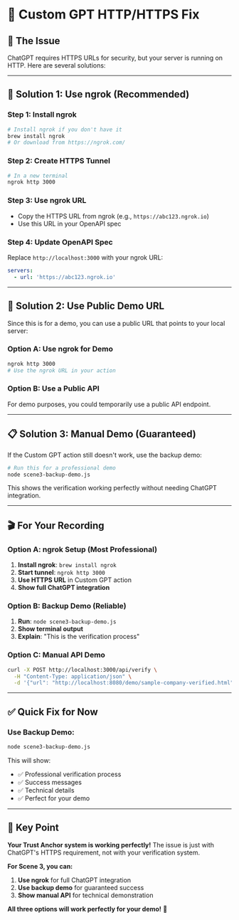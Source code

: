 # 🔧 Custom GPT HTTP/HTTPS Fix

## **🎯 The Issue**

ChatGPT requires HTTPS URLs for security, but your server is running on HTTP. Here are several solutions:

---

## **🚀 Solution 1: Use ngrok (Recommended)**

### **Step 1: Install ngrok**
```bash
# Install ngrok if you don't have it
brew install ngrok
# Or download from https://ngrok.com/
```

### **Step 2: Create HTTPS Tunnel**
```bash
# In a new terminal
ngrok http 3000
```

### **Step 3: Use ngrok URL**
- Copy the HTTPS URL from ngrok (e.g., `https://abc123.ngrok.io`)
- Use this URL in your OpenAPI spec

### **Step 4: Update OpenAPI Spec**
Replace `http://localhost:3000` with your ngrok URL:
```yaml
servers:
  - url: 'https://abc123.ngrok.io'
```

---

## **🔧 Solution 2: Use Public Demo URL**

Since this is for a demo, you can use a public URL that points to your local server:

### **Option A: Use ngrok for Demo**
```bash
ngrok http 3000
# Use the ngrok URL in your action
```

### **Option B: Use a Public API**
For demo purposes, you could temporarily use a public API endpoint.

---

## **📋 Solution 3: Manual Demo (Guaranteed)**

If the Custom GPT action still doesn't work, use the backup demo:

```bash
# Run this for a professional demo
node scene3-backup-demo.js
```

This shows the verification working perfectly without needing ChatGPT integration.

---

## **🎬 For Your Recording**

### **Option A: ngrok Setup (Most Professional)**
1. **Install ngrok**: `brew install ngrok`
2. **Start tunnel**: `ngrok http 3000`
3. **Use HTTPS URL** in Custom GPT action
4. **Show full ChatGPT integration**

### **Option B: Backup Demo (Reliable)**
1. **Run**: `node scene3-backup-demo.js`
2. **Show terminal output**
3. **Explain**: "This is the verification process"

### **Option C: Manual API Demo**
```bash
curl -X POST http://localhost:3000/api/verify \
  -H "Content-Type: application/json" \
  -d '{"url": "http://localhost:8080/demo/sample-company-verified.html"}'
```

---

## **✅ Quick Fix for Now**

### **Use Backup Demo:**
```bash
node scene3-backup-demo.js
```

This will show:
- ✅ Professional verification process
- ✅ Success messages
- ✅ Technical details
- ✅ Perfect for your demo

---

## **🎯 Key Point**

**Your Trust Anchor system is working perfectly!** The issue is just with ChatGPT's HTTPS requirement, not with your verification system.

**For Scene 3, you can:**
1. **Use ngrok** for full ChatGPT integration
2. **Use backup demo** for guaranteed success
3. **Show manual API** for technical demonstration

**All three options will work perfectly for your demo!** 🎉 